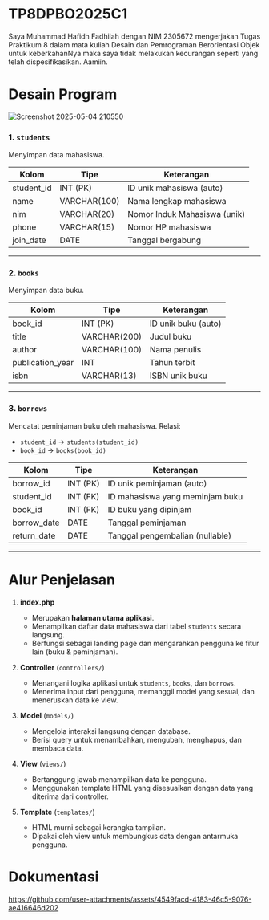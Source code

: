 # TP8DPBO2025C1
Saya Muhammad Hafidh Fadhilah dengan NIM 2305672 mengerjakan Tugas Praktikum 8 dalam mata kuliah Desain dan Pemrograman Berorientasi Objek untuk keberkahanNya maka saya tidak melakukan kecurangan seperti yang telah dispesifikasikan. Aamiin.

# Desain Program
![Screenshot 2025-05-04 210550](https://github.com/user-attachments/assets/69fd864a-11b3-4778-b63d-593cc159f36c)

### 1. `students`
Menyimpan data mahasiswa.

| Kolom        | Tipe         | Keterangan                  |
|--------------|--------------|-----------------------------|
| student_id   | INT (PK)     | ID unik mahasiswa (auto)    |
| name         | VARCHAR(100) | Nama lengkap mahasiswa      |
| nim          | VARCHAR(20)  | Nomor Induk Mahasiswa (unik)|
| phone        | VARCHAR(15)  | Nomor HP mahasiswa          |
| join_date    | DATE         | Tanggal bergabung           |

---

### 2. `books`
Menyimpan data buku.

| Kolom            | Tipe         | Keterangan                 |
|------------------|--------------|----------------------------|
| book_id          | INT (PK)     | ID unik buku (auto)        |
| title            | VARCHAR(200) | Judul buku                 |
| author           | VARCHAR(100) | Nama penulis               |
| publication_year | INT          | Tahun terbit               |
| isbn             | VARCHAR(13)  | ISBN unik buku             |

---

### 3. `borrows`
Mencatat peminjaman buku oleh mahasiswa. Relasi:
- `student_id` → `students(student_id)`
- `book_id` → `books(book_id)`

| Kolom        | Tipe      | Keterangan                         |
|--------------|-----------|------------------------------------|
| borrow_id    | INT (PK)  | ID unik peminjaman (auto)          |
| student_id   | INT (FK)  | ID mahasiswa yang meminjam buku    |
| book_id      | INT (FK)  | ID buku yang dipinjam              |
| borrow_date  | DATE      | Tanggal peminjaman                 |
| return_date  | DATE      | Tanggal pengembalian (nullable)    |

---

# Alur Penjelasan
1. **index.php**  
   - Merupakan **halaman utama aplikasi**.  
   - Menampilkan daftar data mahasiswa dari tabel `students` secara langsung.  
   - Berfungsi sebagai landing page dan mengarahkan pengguna ke fitur lain (buku & peminjaman).

2. **Controller** (`controllers/`)  
   - Menangani logika aplikasi untuk `students`, `books`, dan `borrows`.
   - Menerima input dari pengguna, memanggil model yang sesuai, dan meneruskan data ke view.

3. **Model** (`models/`)  
   - Mengelola interaksi langsung dengan database.
   - Berisi query untuk menambahkan, mengubah, menghapus, dan membaca data.

4. **View** (`views/`)  
   - Bertanggung jawab menampilkan data ke pengguna.
   - Menggunakan template HTML yang disesuaikan dengan data yang diterima dari controller.

5. **Template** (`templates/`)  
   - HTML murni sebagai kerangka tampilan.
   - Dipakai oleh view untuk membungkus data dengan antarmuka pengguna.

# Dokumentasi 
https://github.com/user-attachments/assets/4549facd-4183-46c5-9076-ae416646d202



